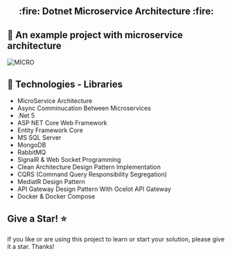 <h2 align="center">
:fire:  Dotnet Microservice Architecture :fire:
</h2>

## :pushpin:  An example project with microservice architecture

![MİCRO](https://user-images.githubusercontent.com/50150182/166264921-0a0a1b91-66c0-439b-843b-aeeb9e3b5ca6.png)

## :pushpin: Technologies - Libraries

* MicroService Architecture
* Async Comminucation Between Microservices
* .Net 5
* ASP NET Core Web Framework
* Entity Framework Core
* MS SQL Server
* MongoDB
* RabbitMQ
* SignalR & Web Socket Programming
* Clean Architecture Design Pattern Implementation
* CQRS (Command Query Responsibility Segregation)
* MediatR Design Pattern
* API Gateway Design Pattern With Ocelot API Gateway
* Docker & Docker Compose

## Give a Star! :star:
If you like or are using this project to learn or start your solution, please give it a star. Thanks!



